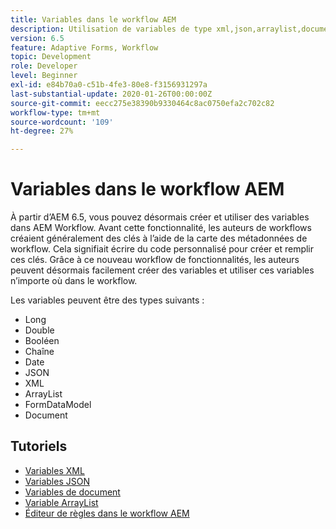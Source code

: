 ```yaml
---
title: Variables dans le workflow AEM
description: Utilisation de variables de type xml,json,arraylist,document dans le processus aem
version: 6.5
feature: Adaptive Forms, Workflow
topic: Development
role: Developer
level: Beginner
exl-id: e84b70a0-c51b-4fe3-80e8-f3156931297a
last-substantial-update: 2020-01-26T00:00:00Z
source-git-commit: eecc275e38390b9330464c8ac0750efa2c702c82
workflow-type: tm+mt
source-wordcount: '109'
ht-degree: 27%

---
```


# Variables dans le workflow AEM

À partir d’AEM 6.5, vous pouvez désormais créer et utiliser des variables dans AEM Workflow. Avant cette fonctionnalité, les auteurs de workflows créaient généralement des clés à l’aide de la carte des métadonnées de workflow. Cela signifiait écrire du code personnalisé pour créer et remplir ces clés. Grâce à ce nouveau workflow de fonctionnalités, les auteurs peuvent désormais facilement créer des variables et utiliser ces variables n’importe où dans le workflow.

Les variables peuvent être des types suivants :

* Long
* Double
* Booléen
* Chaîne
* Date
* JSON
* XML
* ArrayList
* FormDataModel
* Document

## Tutoriels

* [Variables XML](part1.md)
* [Variables JSON](part2.md)
* [Variables de document](part3.md)
* [Variable ArrayList](part4.md)
* [Éditeur de règles dans le workflow AEM](part5.md)
